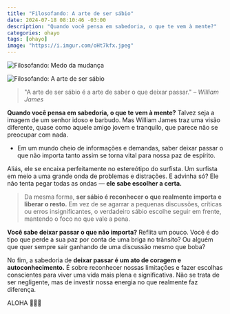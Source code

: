 ```yaml
---
title: "Filosofando: A arte de ser sábio"
date: 2024-07-18 08:10:46 -03:00
description: "Quando você pensa em sabedoria, o que te vem à mente?"
categories: ohayo
tags: [ohayo]
image: "https://i.imgur.com/oHt7kfx.jpeg"
---
```

![Filosofando: Medo da mudança](https://cdn.jsdelivr.net/gh/geanramos/files/img/filosofando.png)


![Filosofando: A arte de ser sábio](https://img.freepik.com/fotos-premium/um-casal-de-idosos-aventureiros-a-surfar-juntos_189959-16516.jpg?w=826)

> "A arte de ser sábio é a arte de saber o que deixar passar." *–
> William James*

**Quando você pensa em sabedoria, o que te vem à mente?**  Talvez seja a imagem de um senhor idoso e barbudo. Mas William James traz uma visão diferente, quase como aquele amigo jovem e tranquilo, que parece não se preocupar com nada.

-   Em um mundo cheio de informações e demandas, saber deixar passar o que não importa tanto assim se torna vital para nossa paz de espírito.
    

Aliás, ele se encaixa perfeitamente no estereótipo do surfista. Um surfista em meio a uma grande onda de problemas e distrações. E advinha só? Ele não tenta pegar todas as ondas —  **ele sabe escolher a certa.**

> Da mesma forma,  **ser sábio é reconhecer o que realmente importa e
> liberar o resto.**  Em vez de se agarrar a pequenas discussões,
> críticas ou erros insignificantes, o verdadeiro sábio escolhe seguir
> em frente, mantendo o foco no que vale a pena.

**Você sabe deixar passar o que não importa?**  Reflita um pouco. Você é do tipo que perde a sua paz por conta de uma briga no trânsito? Ou alguém que quer sempre sair ganhando de uma discussão mesmo que boba?

No fim, a sabedoria de  **deixar passar é um ato de coragem e autoconhecimento.**  É sobre reconhecer nossas limitações e fazer escolhas conscientes para viver uma vida mais plena e significativa. Não se trata de ser negligente, mas de investir nossa energia no que realmente faz diferença.

ALOHA 🏄🏻‍♂️